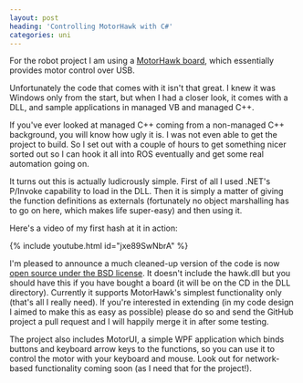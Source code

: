 ```yaml
---
layout: post
heading: 'Controlling MotorHawk with C#'
categories: uni
---
```


For the robot project I am using a [MotorHawk board](http://www.pc-control.co.uk/motor_hawk.htm), which essentially provides motor control over USB.

Unfortunately the code that comes with it isn't that great. I knew it was Windows only from the start, but when I had a closer look, it comes with a DLL, and sample applications in managed VB and managed C++.

If you've ever looked at managed C++ coming from a non-managed C++ background, you will know how ugly it is. I was not even able to get the project to build. So I set out with a couple of hours to get something nicer sorted out so I can hook it all into ROS eventually and get some real automation going on.

It turns out this is actually ludicrously simple. First of all I used .NET's P/Invoke capability to load in the DLL. Then it is simply a matter of giving the function definitions as externals (fortunately no object marshalling has to go on here, which makes life super-easy) and then using it.

Here's a video of my first hash at it in action:

{% include youtube.html id="jxe89SwNbrA" %}

I'm pleased to announce a much cleaned-up version of the code is now [open source under the BSD license](https://github.com/chrisalexander/HawkSharp). It doesn't include the hawk.dll but you should have this if you have bought a board (it will be on the CD in the DLL directory). Currently it supports MotorHawk's simplest functionality only (that's all I really need). If you're interested in extending (in my code design I aimed to make this as easy as possible) please do so and send the GitHub project a pull request and I will happily merge it in after some testing.

The project also includes MotorUI, a simple WPF application which binds buttons and keyboard arrow keys to the functions, so you can use it to control the motor with your keyboard and mouse. Look out for network-based functionality coming soon (as I need that for the project!).
